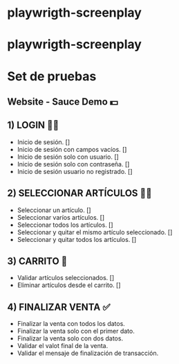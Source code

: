 # playwrigth-screenplay

# playwrigth-screenplay

# Set de pruebas
## Website - Sauce Demo 💵

## 1) LOGIN 👨🏻

- Inicio de sesión. []
- Inicio de sesión con campos vacíos. []
- Inicio de sesión solo con usuario. []
- Inicio de sesión solo con contraseña. []
- Inicio de sesión usuario no registrado. []

## 2) SELECCIONAR ARTÍCULOS 👔👖

- Seleccionar un artículo. []
- Seleccionar varíos artículos. []
- Seleccionar todos los artículos. []
- Seleccionar y quitar el mismo artículo seleccionado. []
- Seleccionar y quitar todos los artículos. []

## 3) CARRITO 🛒

- Validar artículos seleccionados. []
- Eliminar artículos desde el carrito. []

## 4) FINALIZAR VENTA ✅

- Finalizar la venta con todos los datos.
- Finalizar la venta solo con el primer dato.
- Finalizar la venta solo con dos datos.
- Validar el valot final de la venta.
- Validar el mensaje de finalización de transacción.
